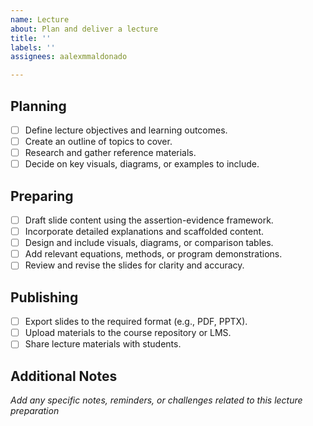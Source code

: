 ```yaml
---
name: Lecture
about: Plan and deliver a lecture
title: ''
labels: ''
assignees: aalexmmaldonado

---
```


## Planning

- [ ] Define lecture objectives and learning outcomes.
- [ ] Create an outline of topics to cover.
- [ ] Research and gather reference materials.
- [ ] Decide on key visuals, diagrams, or examples to include.

## Preparing

- [ ] Draft slide content using the assertion-evidence framework.
- [ ] Incorporate detailed explanations and scaffolded content.
- [ ] Design and include visuals, diagrams, or comparison tables.
- [ ] Add relevant equations, methods, or program demonstrations.
- [ ] Review and revise the slides for clarity and accuracy.

## Publishing

- [ ] Export slides to the required format (e.g., PDF, PPTX).
- [ ] Upload materials to the course repository or LMS.
- [ ] Share lecture materials with students.

## Additional Notes

_Add any specific notes, reminders, or challenges related to this lecture preparation_
